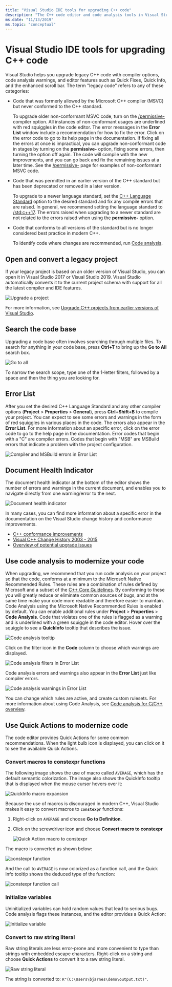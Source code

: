 ```yaml
---
title: "Visual Studio IDE tools for upgrading C++ code"
description: "The C++ code editor and code analysis tools in Visual Studio help you to modernize your C++ code base."
ms.date: "11/13/2019"
ms.topic: "conceptual"
---
```

# Visual Studio IDE tools for upgrading C++ code

Visual Studio helps you upgrade legacy C++ code with compiler options, code analysis warnings, and editor features such as Quick Fixes, Quick Info, and the enhanced scroll bar. The term "legacy code" refers to any of these categories:

- Code that was formerly allowed by the Microsoft C++ compiler (MSVC) but never conformed to the C++ standard.

   To upgrade older non-conformant MSVC code, turn on the [/permissive-](../build/reference/permissive-standards-conformance.md) compiler option. All instances of non-conformant usages are underlined with red squiggles in the code editor. The error messages in the **Error List** window include a recommendation for how to fix the error. Click on the error code to go to its help page in the documentation. If fixing all the errors at once is impractical, you can upgrade non-conformant code in stages by turning on the **permissive-** option, fixing some errors, then turning the option off again. The code will compile with the new improvements, and you can go back and fix the remaining issues at a later time. See the [/permissive-](../build/reference/permissive-standards-conformance.md) page for examples of non-conformant MSVC code.

- Code that was permitted in an earlier version of the C++ standard but has been deprecated or removed in a later version.

   To upgrade to a newer language standard, set the [C++ Language Standard](../build/reference/std-specify-language-standard-version.md) option to the desired standard and fix any compile errors that are raised. In general, we recommend setting the language standard to [/std:c++17](../build/reference/std-specify-language-standard-version.md). The errors raised when upgrading to a newer standard are not related to the errors raised when using the **permissive-** option.

- Code that conforms to all versions of the standard but is no longer considered best practice in modern C++.

   To identify code where changes are recommended, run [Code analysis](../code-quality/code-analysis-for-c-cpp-overview.md).

## Open and convert a legacy project

If your legacy project is based on an older version of Visual Studio, you can open it in Visual Studio 2017 or Visual Studio 2019. Visual Studio automatically converts it to the current project schema with support for all the latest compiler and IDE features.

![Upgrade a project](media/upgrade-dialog-v142.png "Upgrade a project")

For more information, see [Upgrade C++ projects from earlier versions of Visual Studio](upgrading-projects-from-earlier-versions-of-visual-cpp.md).

## Search the code base

Upgrading a code base often involves searching through multiple files. To search for anything in your code base, press **Ctrl+T** to bring up the **Go to All** search box.

![Go to all](media/go-to-all.png "Go to all")

To narrow the search scope, type one of the 1-letter filters, followed by a space and then the thing you are looking for.

## Error List

After you set the desired C++ Language Standard and any other compiler options (**Project** > **Properties** > **General**), press **Ctrl+Shift+B** to compile your project. You can expect to see some errors and warnings in the form of red squiggles in various places in the code. The errors also appear in the **Error List**. For more information about an specific error, click on the error code to go to the help page in the documentation. Error codes that begin with a "C" are compiler errors. Codes that begin with "MSB" are MSBuild errors that indicate a problem with the project configuration.

![Compiler and MSBuild errors in Error List](media/compiler-error-list.png "Compiler and MSBuild errors in Error List")

## Document Health Indicator

The document health indicator at the bottom of the editor shows the number of errors and warnings in the current document, and enables you to navigate directly from one warning/error to the next.

![Document health indicator](media/document-health-indicator.png "Document health indicator")

In many cases, you can find more information about a specific error in the documentation on the Visual Studio change history and conformance improvements.

- [C++ conformance improvements](../overview/cpp-conformance-improvements.md)
- [Visual C++ Change History 2003 - 2015](visual-cpp-change-history-2003-2015.md)
- [Overview of potential upgrade issues](overview-of-potential-upgrade-issues-visual-cpp.md)

## Use code analysis to modernize your code

When upgrading, we recommend that you run code analysis on your project so that the code, conforms at a minimum to the Microsoft Native Recommended Rules. These rules are a combination of rules defined by Microsoft and a subset of the [C++ Core Guidelines](https://isocpp.github.io/CppCoreGuidelines/CppCoreGuidelines). By conforming to these you will greatly reduce or eliminate common sources of bugs, and at the same time make your code more readable and therefore easier to maintain. Code Analysis using the Microsoft Native Recommended Rules is enabled by default. You can enable additional rules under **Project** > **Properties** > **Code Analysis**. Code that violates one of the rules is flagged as a warning and is underlined with a green squiggle in the code editor. Hover over the squiggle to see a **QuickInfo** tooltip that describes the issue.

![Code analysis tooltip](media/code-analysis-tooltip.png "Code analysis warning")

Click on the filter icon in the **Code** column to choose which warnings are displayed.

![Code analysis filters in Error List](media/code-analysis-filter.png "Code analysis filters in Error List")

Code analysis errors and warnings also appear in the **Error List** just like compiler errors.

![Code analysis warnings in Error List](media/code-analysis-error-list.png "Code analysis warnings in Error List")

You can change which rules are active, and create custom rulesets. For more information about using Code Analysis, see [Code analysis for C/C++ overview](../code-quality/code-analysis-for-c-cpp-overview.md).

## Use Quick Actions to modernize code

The code editor provides Quick Actions for some common recommendations. When the light bulb icon is displayed, you can click on it to see the available Quick Actions.

### Convert macros to constexpr functions

The following image shows the use of macro called `AVERAGE`, which has the default semantic colorization. The image also shows the QuickInfo tooltip that is displayed when the mouse cursor hovers over it:

![QuickInfo macro expansion](media/macro-expansion-quick-info.png "QuickInfo tooltip macro expansion")

Because the use of macros is discouraged in modern C++, Visual Studio makes it easy to convert macros to **`constexpr`** functions:

1. Right-click on `AVERAGE` and choose **Go to Definition**.
2. Click on the screwdriver icon and choose **Convert macro to constexpr**

   ![Quick Action macro to constexpr](media/quick-action-macro-to-constexpr.png "Quick Action macro to constexpr")

The macro is converted as shown below:

![constexpr function](media/constexpr-function.png "constexpr function")

And the call to `AVERAGE` is now colorized as a function call, and the Quick Info tooltip shows the deduced type of the function:

![constexpr function call](media/constexpr-function-call.png "constexpr function call")

### Initialize variables

Uninitialized variables can hold random values that lead to serious bugs. Code analysis flags these instances, and the editor provides a Quick Action:

![Initialize variable](media/init-variable.png "Initialize variable Quick Action")

### Convert to raw string literal

Raw string literals are less error-prone and more convenient to type than strings with embedded escape characters. Right-click on a string and choose **Quick Actions** to convert it to a raw string literal.

![Raw string literal](media/raw-string-literal.png "Raw string literal")

The string is converted to: `R"(C:\Users\bjarnes\demo\output.txt)"`.
